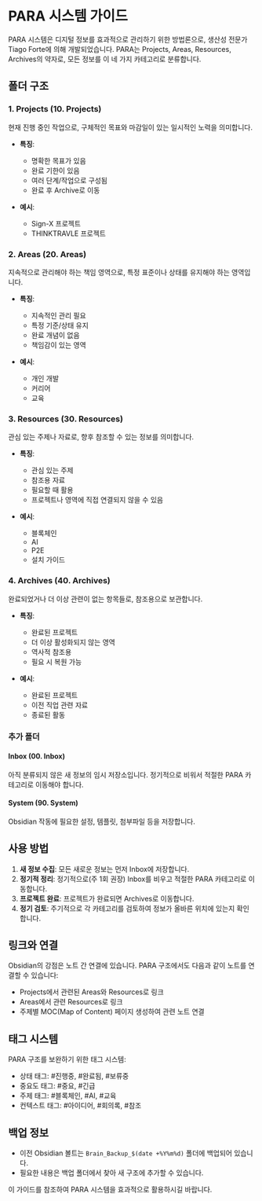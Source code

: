 # PARA 시스템 가이드

PARA 시스템은 디지털 정보를 효과적으로 관리하기 위한 방법론으로, 생산성 전문가 Tiago Forte에 의해 개발되었습니다. PARA는 Projects, Areas, Resources, Archives의 약자로, 모든 정보를 이 네 가지 카테고리로 분류합니다.

## 폴더 구조

### 1. Projects (10. Projects)
현재 진행 중인 작업으로, 구체적인 목표와 마감일이 있는 일시적인 노력을 의미합니다.

- **특징**: 
  - 명확한 목표가 있음
  - 완료 기한이 있음
  - 여러 단계/작업으로 구성됨
  - 완료 후 Archive로 이동

- **예시**:
  - Sign-X 프로젝트
  - THINKTRAVLE 프로젝트

### 2. Areas (20. Areas)
지속적으로 관리해야 하는 책임 영역으로, 특정 표준이나 상태를 유지해야 하는 영역입니다.

- **특징**:
  - 지속적인 관리 필요
  - 특정 기준/상태 유지
  - 완료 개념이 없음
  - 책임감이 있는 영역

- **예시**:
  - 개인 개발
  - 커리어
  - 교육

### 3. Resources (30. Resources)
관심 있는 주제나 자료로, 향후 참조할 수 있는 정보를 의미합니다.

- **특징**:
  - 관심 있는 주제
  - 참조용 자료
  - 필요할 때 활용
  - 프로젝트나 영역에 직접 연결되지 않을 수 있음

- **예시**:
  - 블록체인
  - AI
  - P2E
  - 설치 가이드

### 4. Archives (40. Archives)
완료되었거나 더 이상 관련이 없는 항목들로, 참조용으로 보관합니다.

- **특징**:
  - 완료된 프로젝트
  - 더 이상 활성화되지 않는 영역
  - 역사적 참조용
  - 필요 시 복원 가능

- **예시**:
  - 완료된 프로젝트
  - 이전 직업 관련 자료
  - 종료된 활동

### 추가 폴더

#### Inbox (00. Inbox)
아직 분류되지 않은 새 정보의 임시 저장소입니다. 정기적으로 비워서 적절한 PARA 카테고리로 이동해야 합니다.

#### System (90. System)
Obsidian 작동에 필요한 설정, 템플릿, 첨부파일 등을 저장합니다.

## 사용 방법

1. **새 정보 수집**: 모든 새로운 정보는 먼저 Inbox에 저장합니다.
2. **정기적 정리**: 정기적으로(주 1회 권장) Inbox를 비우고 적절한 PARA 카테고리로 이동합니다.
3. **프로젝트 완료**: 프로젝트가 완료되면 Archives로 이동합니다.
4. **정기 검토**: 주기적으로 각 카테고리를 검토하여 정보가 올바른 위치에 있는지 확인합니다.

## 링크와 연결

Obsidian의 강점은 노트 간 연결에 있습니다. PARA 구조에서도 다음과 같이 노트를 연결할 수 있습니다:

- Projects에서 관련된 Areas와 Resources로 링크
- Areas에서 관련 Resources로 링크
- 주제별 MOC(Map of Content) 페이지 생성하여 관련 노트 연결

## 태그 시스템

PARA 구조를 보완하기 위한 태그 시스템:

- 상태 태그: #진행중, #완료됨, #보류중
- 중요도 태그: #중요, #긴급
- 주제 태그: #블록체인, #AI, #교육
- 컨텍스트 태그: #아이디어, #회의록, #참조

## 백업 정보

- 이전 Obsidian 볼트는 `Brain_Backup_$(date +%Y%m%d)` 폴더에 백업되어 있습니다.
- 필요한 내용은 백업 폴더에서 찾아 새 구조에 추가할 수 있습니다.

이 가이드를 참조하여 PARA 시스템을 효과적으로 활용하시길 바랍니다.